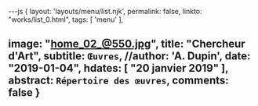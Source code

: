 ---js
{
layout:    'layouts/menu/list.njk',
permalink: false,
linkto:    "works/list_0.html",
tags:      [ 'menu' ],

image:     "home_02_@550.jpg",
title:     "Chercheur d'Art",
subtitle:  `Œuvres`,
//author:    'A. Dupin',
date:      "2019-01-04",
hdates:     [ "20 janvier 2019" ],
abstract:  `Répertoire des œuvres`,
comments:  false
}
---
